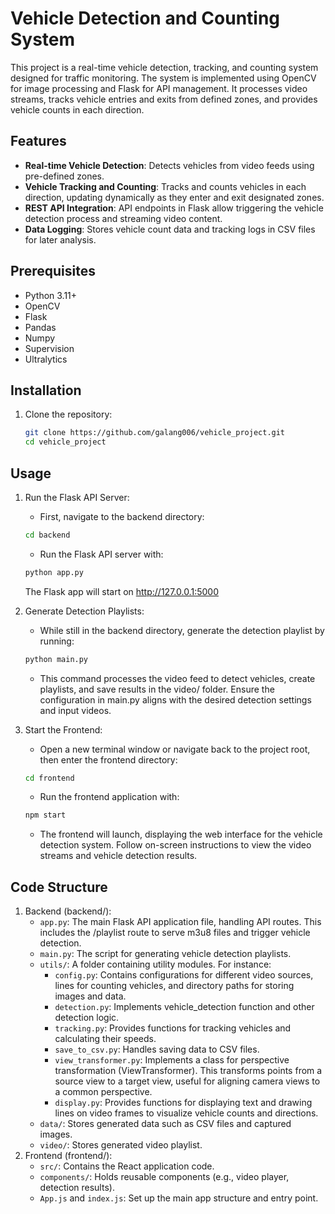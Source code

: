 # Vehicle Detection and Counting System

This project is a real-time vehicle detection, tracking, and counting system designed for traffic monitoring. The system is implemented using OpenCV for image processing and Flask for API management. It processes video streams, tracks vehicle entries and exits from defined zones, and provides vehicle counts in each direction.

## Features

- **Real-time Vehicle Detection**: Detects vehicles from video feeds using pre-defined zones.
- **Vehicle Tracking and Counting**: Tracks and counts vehicles in each direction, updating dynamically as they enter and exit designated zones.
- **REST API Integration**: API endpoints in Flask allow triggering the vehicle detection process and streaming video content.
- **Data Logging**: Stores vehicle count data and tracking logs in CSV files for later analysis.

## Prerequisites

- Python 3.11+
- OpenCV
- Flask
- Pandas
- Numpy
- Supervision
- Ultralytics

## Installation

1. Clone the repository:
    ```sh
    git clone https://github.com/galang006/vehicle_project.git
    cd vehicle_project
    ```

## Usage

1. Run the Flask API Server:
    - First, navigate to the backend directory:
    ```sh
    cd backend
    ```
    - Run the Flask API server with:
    ```sh
    python app.py
    ```
    The Flask app will start on http://127.0.0.1:5000
   
2. Generate Detection Playlists:
    - While still in the backend directory, generate the detection playlist by running:
    ```sh
    python main.py
    ```
    - This command processes the video feed to detect vehicles, create playlists, and save results in the video/ folder. Ensure the configuration in main.py aligns with the desired detection settings and input videos.
  
3. Start the Frontend:
    - Open a new terminal window or navigate back to the project root, then enter the frontend directory:
    ```sh
    cd frontend
    ```
    - Run the frontend application with:
    ```sh
    npm start
    ```
    - The frontend will launch, displaying the web interface for the vehicle detection system. Follow on-screen instructions to view the video streams and vehicle detection results.

## Code Structure

1. Backend (backend/):
    - `app.py`: The main Flask API application file, handling API routes. This includes the /playlist route to serve m3u8 files and trigger vehicle detection.
    - `main.py`: The script for generating vehicle detection playlists.
    - `utils/`: A folder containing utility modules. For instance:
        - `config.py`: Contains configurations for different video sources, lines for counting vehicles, and directory paths for storing images and data.
        - `detection.py`: Implements vehicle_detection function and other detection logic.
        - `tracking.py`: Provides functions for tracking vehicles and calculating their speeds.
        - `save_to_csv.py`: Handles saving data to CSV files.
        - `view_transformer.py`: Implements a class for perspective transformation (ViewTransformer). This transforms points from a source view to a target view, useful for aligning camera views to a common perspective.
        - `display.py`:  Provides functions for displaying text and drawing lines on video frames to visualize vehicle counts and directions.
    - `data/`: Stores generated data such as CSV files and captured images.
    - `video/`: Stores generated video playlist.
2. Frontend (frontend/):
    - `src/`: Contains the React application code.
    - `components/`: Holds reusable components (e.g., video player, detection results).
    - `App.js` and `index.js`: Set up the main app structure and entry point.
